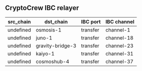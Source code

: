 ## CryptoCrew IBC relayer

| src_chain | dst_chain | IBC port | IBC channel |
| --------------- | --------------- | ------------ | -------------- |
| undefined | osmosis-1 | transfer | channel-1 |
| undefined | juno-1 | transfer | channel-18 |
| undefined | gravity-bridge-3 | transfer | channel-23 |
| undefined | kaiyo-1 | transfer | channel-31 |
| undefined | cosmoshub-4 | transfer | channel-37 |